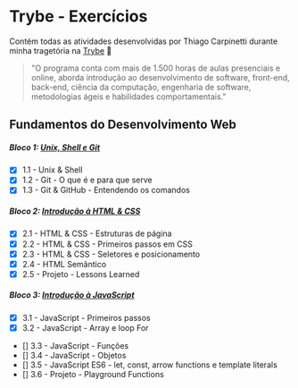 # Trybe - Exercícios

Contém todas as atividades desenvolvidas por Thiago Carpinetti durante minha tragetória na [Trybe](https://www.betrybe.com/) :rocket:

>"O programa conta com mais de 1.500 horas de aulas presenciais e online, aborda introdução ao desenvolvimento de software, front-end, back-end, ciência da computação, engenharia de software, metodologias ágeis e habilidades comportamentais."

## Fundamentos do Desenvolvimento Web

##### Bloco 1: [Unix, Shell e Git](https://github.com/Carpinett1/trybe-exercises/tree/main/1-Fundamentos/se%C3%A7%C3%A3o-01-unix-shell-e-git)
- [x] 1.1 - Unix & Shell
- [x] 1.2 - Git - O que é e para que serve
- [x] 1.3 - Git & GitHub - Entendendo os comandos

##### Bloco 2: [Introdução à HTML & CSS](https://github.com/Carpinett1/trybe-exercises/tree/main/1-Fundamentos/se%C3%A7%C3%A3o-02-introdu%C3%A7%C3%A3o-a-html-%26-css)
- [x] 2.1 - HTML & CSS - Estruturas de página
- [x] 2.2 - HTML & CSS - Primeiros passos em CSS
- [x] 2.3 - HTML & CSS - Seletores e posicionamento
- [x] 2.4 - HTML Semântico
- [x] 2.5 - Projeto - Lessons Learned

##### Bloco 3: [Introdução à JavaScript](https://github.com/Carpinett1/trybe-exercises/tree/main/1-Fundamentos/se%C3%A7%C3%A3o-03-introdu%C3%A7%C3%A3o-%C3%A0-javascript)
- [x] 3.1 - JavaScript - Primeiros passos
- [x] 3.2 - JavaScript - Array e loop For
- [] 3.3 - JavaScript - Funções
- [] 3.4 - JavaScript - Objetos
- [] 3.5 - JavaScript ES6 - let, const, arrow functions e template literals
- [] 3.6 - Projeto - Playground Functions
